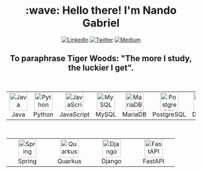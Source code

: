 <h1 align="center">:wave: Hello there! I'm Nando Gabriel</h1>
<div align="center">
  <a href="https://www.linkedin.com/in/enginnerfernandogabriel/" target="_blank"><img src="https://img.shields.io/badge/LinkedIn-%230077B5.svg?&style=flat-square&logo=linkedin&logoColor=white" alt="LinkedIn"></a>
  <a href="https://twitter.com/NandoTwelve" target="_blank"><img src="https://img.shields.io/badge/Twitter-%231DA1F2.svg?&style=flat-square&logo=x&logoColor=white" alt="Twitter"></a>
  <a href="https://medium.com/@engineerfernandogabriel" target="_blank"><img src="https://img.shields.io/badge/Medium-12100E?&style=flat-square&logo=medium&logoColor=white" alt="Medium"></a>
</div>

<h2 align="center">To paraphrase Tiger Woods: "The more I study, the luckier I get".</h2>

<br>

<div align="center">
  <table>
    <tr>
      <td align="center" width="96">
        <img src="https://cdn.jsdelivr.net/gh/devicons/devicon@latest/icons/java/java-original.svg" width="48" height="48" alt="Java"/><br>Java
      </td>
      <td align="center" width="96">
        <img src="https://cdn.jsdelivr.net/gh/devicons/devicon@latest/icons/python/python-original.svg" width="48" height="48" alt="Python"/><br>Python
      </td>
      <td align="center" width="96">
        <img src="https://cdn.jsdelivr.net/gh/devicons/devicon@latest/icons/javascript/javascript-original.svg" width="48" height="48" alt="JavaScript"/><br>JavaScript
      </td>
      <td align="center" width="96">
        <img src="https://cdn.jsdelivr.net/gh/devicons/devicon@latest/icons/mysql/mysql-original.svg" width="48" height="48" alt="MySQL"/><br>MySQL
      </td>
      <td align="center" width="96">
        <img src="https://cdn.jsdelivr.net/gh/devicons/devicon@latest/icons/mariadb/mariadb-original.svg" width="48" height="48" alt="MariaDB"/><br>MariaDB
      </td>
      <td align="center" width="96">
        <img src="https://cdn.jsdelivr.net/gh/devicons/devicon@latest/icons/postgresql/postgresql-original.svg" width="48" height="48" alt="PostgreSQL"/><br>PostgreSQL
      </td>
      <td align="center" width="96">
        <img src="https://cdn.jsdelivr.net/gh/devicons/devicon@latest/icons/docker/docker-original.svg" width="48" height="48" alt="Docker"/><br>Docker
      </td>
    </tr>
  </table>
</div>

<br>

<div align="center">
  <table>
    <tr>
      <td align="center" width="96">
        <img src="https://cdn.jsdelivr.net/gh/devicons/devicon@latest/icons/spring/spring-original.svg" width="48" height="48" alt="Spring"/><br>Spring
      </td>
      <td align="center" width="96">
        <img src="https://cdn.jsdelivr.net/gh/devicons/devicon@latest/icons/quarkus/quarkus-original.svg" width="48" height="48" alt="Quarkus"/><br>Quarkus
      </td>
      <td align="center" width="96">
        <img src="https://cdn.jsdelivr.net/gh/devicons/devicon@latest/icons/django/django-plain.svg" width="48" height="48" alt="Django"/><br>Django
      </td>
      <td align="center" width="96">
        <img src="https://cdn.jsdelivr.net/gh/devicons/devicon@latest/icons/fastapi/fastapi-original.svg" width="48" height="48" alt="FastAPI"/><br>FastAPI
      </td>
    </tr>
  </table>
</div>
